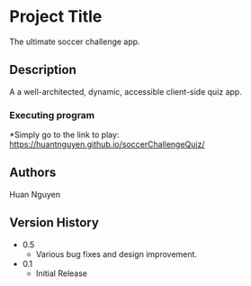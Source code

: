 # Project Title

The ultimate soccer challenge app.

## Description

A a well-architected, dynamic, accessible client-side quiz app.

### Executing program

*Simply go to the link to play: https://huantnguyen.github.io/soccerChallengeQuiz/

## Authors

Huan Nguyen

## Version History

* 0.5
    * Various bug fixes and design improvement.
* 0.1
    * Initial Release
